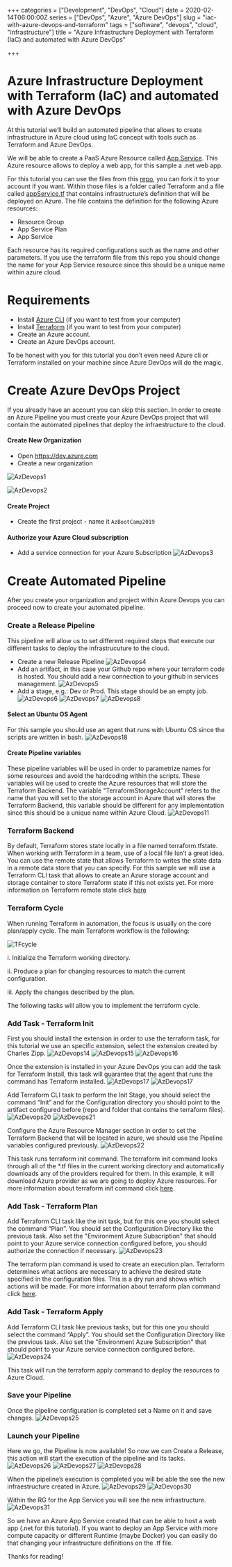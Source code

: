 +++
categories = ["Development", "DevOps", "Cloud"]
date = 2020-02-14T06:00:00Z
series = ["DevOps", "Azure", "Azure DevOps"]
slug = "iac-with-azure-devops-and-terraform"
tags = ["software", "devops", "cloud", "infrastructure"]
title = "Azure Infrastructure Deployment with Terraform (IaC) and automated with Azure DevOps"

+++
# Azure Infrastructure Deployment with Terraform (IaC) and automated with Azure DevOps

At this tutorial we’ll build an automated pipeline that allows to create infrastructure in Azure cloud using IaC concept with tools such as Terraform and Azure DevOps.

We will be able to create a PaaS Azure Resource called [App Service](https://azure.microsoft.com/en-us/services/app-service/). This Azure resource allows to deploy a web app, for this sample a .net web app.

For this tutorial you can use the files from this [repo](https://github.com/josema88/IaCWithAzure), you can fork it to your account if you want. Within those files is a folder called Terraform and a file called [appService.tf](https://raw.githubusercontent.com/josema88/IaCWithAzure/master/Terraform/appService.tf) that contains infrastructure’s definition that will be deployed on Azure. The file contains the definition for the following Azure resources:

* Resource Group
* App Service Plan
* App Service

Each resource has its required configurations such as the name and other parameters. If you use the terraform file from this repo you should change the name for your App Service resource since this should be a unique name within azure cloud.

# Requirements

* Install [Azure CLI](https://docs.bitnami.com/azure/faq/administration/install-az-cli/) (if you want to test from your computer)
* Install [Terraform](https://learn.hashicorp.com/terraform/getting-started/install.html) (if you want to test from your computer)
* Create an Azure account.
* Create an Azure DevOps account.

To be honest with you for this tutorial you don’t even need Azure cli or Terraform installed on your machine since Azure DevOps will do the magic.

# Create Azure DevOps Project

If you already have an account you can skip this section. In order to create an Azure Pipeline you must create your Azure DevOps project that will contain the automated pipelines that deploy the infraestructure to the cloud.

#### Create New Organization

* Open https://dev.azure.com
* Create a new organization

![AzDevops1](https://raw.githubusercontent.com/josema88/IaCWithAzure/master/Images/AzDevOps1.png)

![AzDevops2](https://raw.githubusercontent.com/josema88/IaCWithAzure/master/Images/AzDevOps2.png)

#### Create Project

* Create the first project - name it `AzBootCamp2019`

#### Authorize your Azure Cloud subscription

* Add a service connection for your Azure Subscription
  ![AzDevops3](https://raw.githubusercontent.com/josema88/IaCWithAzure/master/Images/AzDevOps3.png)

# Create Automated Pipeline

After you create your organization and project within Azure Devops you can proceed now to create your automated pipeline.

### Create a Release Pipeline

This pipeline will allow us to set different required steps that execute our different tasks to deploy the infrastrucuture to the cloud.

* Create a new Release Pipeline
  ![AzDevops4](https://raw.githubusercontent.com/josema88/IaCWithAzure/master/Images/AzDevOps4.png)
* Add an artifact, in this case your Github repo where your terraform code is hosted. You should add a new connection to your github in services management.
  ![AzDevops5](https://raw.githubusercontent.com/josema88/IaCWithAzure/master/Images/AzDevOps5.png)
* Add a stage, e.g.: Dev or Prod. This stage should be an empty job.
  ![AzDevops6](https://raw.githubusercontent.com/josema88/IaCWithAzure/master/Images/AzDevOps6.png)
  ![AzDevops7](https://raw.githubusercontent.com/josema88/IaCWithAzure/master/Images/AzDevOps7.png)
  ![AzDevops8](https://raw.githubusercontent.com/josema88/IaCWithAzure/master/Images/AzDevOps8.png)

#### Select an Ubuntu OS Agent

For this sample you should use an agent that runs with Ubuntu OS since the scripts are written in bash.
![AzDevops18](https://raw.githubusercontent.com/josema88/IaCWithAzure/master/Images/AzDevOps18.png)

#### Create Pipeline variables

These pipeline variables will be used in order to parametrize names for some resources and avoid the hardcoding within the scripts. These variables will be used to create the Azure resources that will store the Terraform Backend. The variable "TerraformStorageAccount" refers to the name that you will set to the storage account in Azure that will stores the Terraform Backend, this variable should be different for any implementation since this should be a unique name within Azure Cloud. ![AzDevops11](https://raw.githubusercontent.com/josema88/IaCWithAzure/master/Images/AzDevOps11.png)

### Terraform Backend

By default, Terraform stores state locally in a file named terraform.tfstate. When working with Terraform in a team, use of a local file Isn’t a great idea. You can use the remote state that allows Terraform to writes the state data in a remote data store that you can specify. For this sample we will use a Terraform CLI task that allows to create an Azure storage account and storage container to store Terraform state if this not exists yet. For more information on Terraform remote state click [here](https://www.terraform.io/docs/state/remote.html)

### Terraform Cycle

When running Terraform in automation, the focus is usually on the core plan/apply cycle. The main Terraform workflow is the following:

![TFcycle](https://raw.githubusercontent.com/josema88/IaCWithAzure/master/Images/terraformworkflow.png)

i. Initialize the Terraform working directory.

ii. Produce a plan for changing resources to match the current configuration.

iii. Apply the changes described by the plan.

The following tasks will allow you to implement the terraform cycle.

### Add Task - Terraform Init

First you should install the extension in order to use the terraform task, for this tutorial we use an specific extension, select the extension created by Charles Zipp. ![AzDevops14](https://raw.githubusercontent.com/josema88/IaCWithAzure/master/Images/AzDevOps14.png)
![AzDevops15](https://raw.githubusercontent.com/josema88/IaCWithAzure/master/Images/AzDevOps15.png)
![AzDevops16](https://raw.githubusercontent.com/josema88/IaCWithAzure/master/Images/AzDevOps16.png)

Once the extension is installed in your Azure DevOps you can add the task for Terraform Install, this task will guarantee that the agent that runs the command has Terraform installed.
![AzDevops17](https://raw.githubusercontent.com/josema88/IaCWithAzure/master/Images/AzDevOps17.png)
![AzDevops17](https://raw.githubusercontent.com/josema88/IaCWithAzure/master/Images/AzDevOps17_1.png)

Add Terraform CLI task to perform the Init Stage, you should select the command “Init” and for the Configuration directory you should point to the artifact configured before (repo and folder that contains the terraform files). ![AzDevops20](https://raw.githubusercontent.com/josema88/IaCWithAzure/master/Images/AzDevOps20.png)
![AzDevops21](https://raw.githubusercontent.com/josema88/IaCWithAzure/master/Images/AzDevOps21.png)

Configure the Azure Resource Manager section in order to set the Terraform Backend that will be located in azure, we should use the Pipeline variables configured previously.
![AzDevops22](https://raw.githubusercontent.com/josema88/IaCWithAzure/master/Images/AzDevOps22.png)

This task runs terraform init command. The terraform init command looks through all of the *.tf files in the current working directory and automatically downloads any of the providers required for them. In this example, it will download Azure provider as we are going to deploy Azure resources. For more information about terraform init command click [here](https://www.terraform.io/docs/commands/init.html).

### Add Task - Terraform Plan

Add Terraform CLI task like the init task, but for this one you should select the command “Plan”. You should set the Configuration Directory like the previous task. Also set the "Environment Azure Subscription" that should point to your Azure service connection configured before, you should authorize the connection if necessary. ![AzDevops23](https://raw.githubusercontent.com/josema88/IaCWithAzure/master/Images/AzDevOps23.png)

The terraform plan command is used to create an execution plan. Terraform determines what actions are necessary to achieve the desired state specified in the configuration files. This is a dry run and shows which actions will be made. For more information about terraform plan command click [here](https://www.terraform.io/docs/commands/plan.html).

### Add Task - Terraform Apply

Add Terraform CLI task like previous tasks, but for this one you should select the command “Apply”. You should set the Configuration Directory like the previous task. Also set the "Environment Azure Subscription" that should point to your Azure service connection configured before. ![AzDevops24](https://raw.githubusercontent.com/josema88/IaCWithAzure/master/Images/AzDevOps24.png)

This task will run the terraform apply command to deploy the resources to Azure Cloud.

### Save your Pipeline

Once the pipeline configuration is completed set a Name on it and save changes.
![AzDevops25](https://raw.githubusercontent.com/josema88/IaCWithAzure/master/Images/AzDevOps25.png)

### Launch your Pipeline

Here we go, the Pipeline is now available! So now we can Create a Release, this action will start the execution of the pipeline and its tasks. ![AzDevops26](https://raw.githubusercontent.com/josema88/IaCWithAzure/master/Images/AzDevOps26.png)
![AzDevops27](https://raw.githubusercontent.com/josema88/IaCWithAzure/master/Images/AzDevOps27.png)
![AzDevops28](https://raw.githubusercontent.com/josema88/IaCWithAzure/master/Images/AzDevOps28.png)

When the pipeline’s execution is completed you will be able the see the new infraestructure created in Azure. ![AzDevops29](https://raw.githubusercontent.com/josema88/IaCWithAzure/master/Images/AzDevOps29.png)
![AzDevops30](https://raw.githubusercontent.com/josema88/IaCWithAzure/master/Images/AzDevOps30.png)

Within the RG for the App Service you will see the new infrastructure.
![AzDevops31](https://raw.githubusercontent.com/josema88/IaCWithAzure/master/Images/AzDevOps31.png)

So we have an Azure App Service created that can be able to host a web app (.net for this tutorial). If you want to deploy an App Service with more compute capacity or different Runtime (maybe Docker) you can easily do that changing your infrastructure definitions on the .tf file.

Thanks for reading!